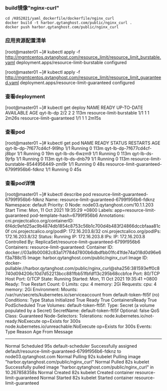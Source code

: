 ### build镜像"nginx-curl"
```shell
cd /K8S2021/yaml_dockerfile/dockerfile/nginx_curl
docker build -t harbor.qytanghost.com/public/nginx_curl .
docker push harbor.qytanghost.com/public/nginx_curl

```

### 应用资源配置清单
[root@master01 ~]# kubectl apply -f http://mgmtcentos.qytanghost.com/resource_limit/resource_limit_burstable.yaml
deployment.apps/resource-limit-burstable configured

[root@master01 ~]# kubectl apply -f http://mgmtcentos.qytanghost.com/resource_limit/resource_limit_guaranteed.yaml
deployment.apps/resource-limit-guaranteed configured

### 查看deployment
[root@master01 ~]# kubectl get deploy
NAME                        READY   UP-TO-DATE   AVAILABLE   AGE
qyt-lb-dp                   2/2     2            2           113m
resource-limit-burstable    1/1     1            1           2m26s
resource-limit-guaranteed   1/1     1            1           2m15s

### 查看pod
[root@master01 ~]# kubectl get pod
NAME                                         READY   STATUS    RESTARTS   AGE
qyt-lb-dp-7f677cd4cf-9l9hp                   1/1     Running   0          113m
qyt-lb-dp-7f677cd4cf-j8bpr                   1/1     Running   0          19m
qyt-lb-ds-6wzm9                              1/1     Running   0          113m
qyt-lb-ds-9jrfp                              1/1     Running   0          113m
qyt-lb-ds-dnb79                              1/1     Running   0          113m
resource-limit-burstable-8544956449-zml9r    1/1     Running   0          48s
resource-limit-guaranteed-6799f956b6-fdknz   1/1     Running   0          45s

### 查看pod详情
[root@master01 ~]# kubectl describe pod resource-limit-guaranteed-6799f956b6-fdknz
Name:         resource-limit-guaranteed-6799f956b6-fdknz
Namespace:    default
Priority:     0
Node:         node03.qytanghost.com/10.1.1.203
Start Time:   Mon, 11 Oct 2021 19:35:29 +0800
Labels:       app=resource-limit-guaranteed
              pod-template-hash=6799f956b6
Annotations:  cni.projectcalico.org/containerID: 6f4dc9efd25ac9b4874db1854c8753c56b1c700d4b483f24866dccbfaaa81c0f
              cni.projectcalico.org/podIP: 172.16.203.8/32
              cni.projectcalico.org/podIPs: 172.16.203.8/32
Status:       Running
IP:           172.16.203.8
IPs:
  IP:           172.16.203.8
Controlled By:  ReplicaSet/resource-limit-guaranteed-6799f956b6
Containers:
  resource-limit-guaranteed:
    Container ID:   docker://03a9b00082c83a17f784d7800b6dbdfbb01fc41fde74a018d0d96e6f3a788c15
    Image:          harbor.qytanghost.com/public/nginx_curl
    Image ID:       docker-pullable://harbor.qytanghost.com/public/nginx_curl@sha256:381593eff0c8740d094206c10d7d52213bcc881fbb51fbfdf13c295b68ccbfce
    Port:           80/TCP
    Host Port:      0/TCP
    State:          Running
      Started:      Mon, 11 Oct 2021 19:35:41 +0800
    Ready:          True
    Restart Count:  0
    Limits:
      cpu:     4
      memory:  2Gi
    Requests:
      cpu:        4
      memory:     2Gi
    Environment:  <none>
    Mounts:
      /var/run/secrets/kubernetes.io/serviceaccount from default-token-ftl5f (ro)
Conditions:
  Type              Status
  Initialized       True
  Ready             True
  ContainersReady   True
  PodScheduled      True
Volumes:
  default-token-ftl5f:
    Type:        Secret (a volume populated by a Secret)
    SecretName:  default-token-ftl5f
    Optional:    false
QoS Class:       Guaranteed
Node-Selectors:  <none>
Tolerations:     node.kubernetes.io/not-ready:NoExecute op=Exists for 300s
                 node.kubernetes.io/unreachable:NoExecute op=Exists for 300s
Events:
  Type    Reason     Age   From               Message
  ----    ------     ----  ----               -------
  Normal  Scheduled  95s   default-scheduler  Successfully assigned default/resource-limit-guaranteed-6799f956b6-fdknz to node03.qytanghost.com
  Normal  Pulling    92s   kubelet            Pulling image "harbor.qytanghost.com/public/nginx_curl"
  Normal  Pulled     82s   kubelet            Successfully pulled image "harbor.qytanghost.com/public/nginx_curl" in 10.267858358s
  Normal  Created    82s   kubelet            Created container resource-limit-guaranteed
  Normal  Started    82s   kubelet            Started container resource-limit-guaranteed
